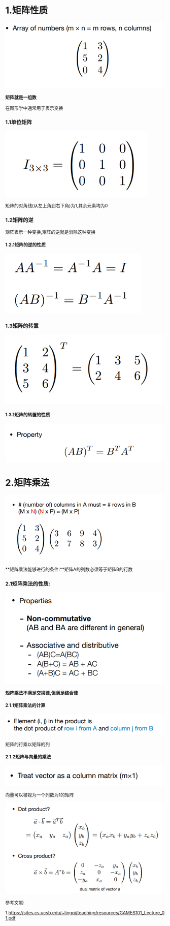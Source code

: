 # 1.矩阵性质

![image-20200505220211327]( image-20200505220211327.png)

**矩阵就是一组数**

在图形学中通常用于表示变换

### 1.1单位矩阵

![image-20200505221148675]( image-20200505221148675.png)

矩阵的对角线(从左上角到右下角)为1,其余元素均为0

### 1.2矩阵的逆

矩阵表示一种变换,矩阵的逆就是消除这种变换

#### 1.2.1矩阵的逆的性质

![image-20200505221341779]( image-20200505221341779.png)

### 1.3矩阵的转置

![image-20200505221449884]( image-20200505221449884.png)

#### 1.3.1矩阵的转置的性质

![image-20200505221536180]( image-20200505221536180.png)

# 2.矩阵乘法

![image-20200505220336874]( image-20200505220336874.png)

**矩阵乘法能够进行的条件:**矩阵A的列数必须等于矩阵B的行数

### 2.1矩阵乘法的性质:

![image-20200505220515000]( image-20200505220515000.png)

**矩阵乘法不满足交换律,但满足结合律**

#### 2.1.1**矩阵乘法的计算**

![image-20200505221035676]( image-20200505221035676.png)

矩阵的行乘以矩阵的列

#### 2.1.2矩阵与向量的乘法

![image-20200505220720397]( image-20200505220720397.png)

向量可以被视为一个列数为1的矩阵

![image-20200505221622302]( image-20200505221622302.png)

参考文献:

1.https://sites.cs.ucsb.edu/~lingqi/teaching/resources/GAMES101_Lecture_01.pdf